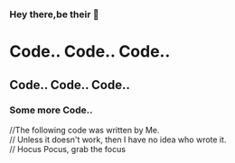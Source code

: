 ### Hey there,be their 👋
<h1> Code.. Code.. Code.. </h1>
<h2> Code.. Code.. Code.. </h2>
<h3> Some more Code.. </h3> 
//The following code was written by Me.<br>
// Unless it doesn't work, then I have no idea who wrote it.<br>
// Hocus Pocus, grab the focus
